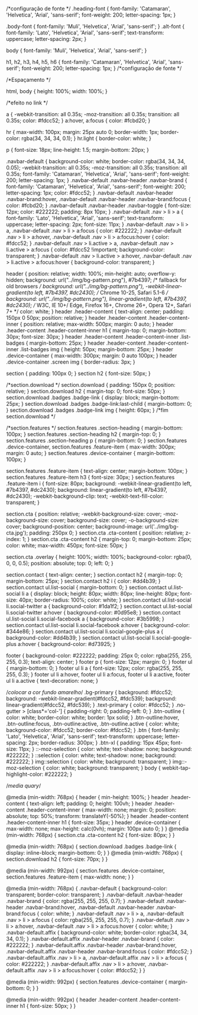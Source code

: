 
/*configuração de fonte */
.heading-font {
  font-family: 'Catamaran', 'Helvetica', 'Arial', 'sans-serif';
  font-weight: 200;
  letter-spacing: 1px;
}

.body-font {
  font-family: 'Muli', 'Helvetica', 'Arial', 'sans-serif';
}
.alt-font {
  font-family: 'Lato', 'Helvetica', 'Arial', 'sans-serif';
  text-transform: uppercase;
  letter-spacing: 2px;
}

body {
  font-family: 'Muli', 'Helvetica', 'Arial', 'sans-serif';
}

h1,
h2,
h3,
h4,
h5,
h6 {
  font-family: 'Catamaran', 'Helvetica', 'Arial', 'sans-serif';
  font-weight: 200;
  letter-spacing: 1px;
}
/*configuração de fonte */

/*Espaçamento */

html,
body {
  height: 100%;
  width: 100%;
}

/*efeito no link */


a {
  -webkit-transition: all 0.35s;
  -moz-transition: all 0.35s;
  transition: all 0.35s;
  color: #fdcc52;
}
a:hover,
a:focus {
  color: #fcbd20;
}


hr {
  max-width: 100px;
  margin: 25px auto 0;
  border-width: 1px;
  border-color: rgba(34, 34, 34, 0.1);
}
hr.light {
  border-color: white;
}

p {
  font-size: 18px;
  line-height: 1.5;
  margin-bottom: 20px;
}


.navbar-default {
  background-color: white;
  border-color: rgba(34, 34, 34, 0.05);
  -webkit-transition: all 0.35s;
  -moz-transition: all 0.35s;
  transition: all 0.35s;
  font-family: 'Catamaran', 'Helvetica', 'Arial', 'sans-serif';
  font-weight: 200;
  letter-spacing: 1px;
}
.navbar-default .navbar-header .navbar-brand {
  font-family: 'Catamaran', 'Helvetica', 'Arial', 'sans-serif';
  font-weight: 200;
  letter-spacing: 1px;
  color: #fdcc52;
}
.navbar-default .navbar-header .navbar-brand:hover,
.navbar-default .navbar-header .navbar-brand:focus {
  color: #fcbd20;
}
.navbar-default .navbar-header .navbar-toggle {
  font-size: 12px;
  color: #222222;
  padding: 8px 10px;
}
.navbar-default .nav > li > a {
  font-family: 'Lato', 'Helvetica', 'Arial', 'sans-serif';
  text-transform: uppercase;
  letter-spacing: 2px;
  font-size: 11px;
}
.navbar-default .nav > li > a,
.navbar-default .nav > li > a:focus {
  color: #222222;
}
.navbar-default .nav > li > a:hover,
.navbar-default .nav > li > a:focus:hover {
  color: #fdcc52;
}
.navbar-default .nav > li.active > a,
.navbar-default .nav > li.active > a:focus {
  color: #fdcc52 !important;
  background-color: transparent;
}
.navbar-default .nav > li.active > a:hover,
.navbar-default .nav > li.active > a:focus:hover {
  background-color: transparent;
}



header {
  position: relative;
  width: 100%;
  min-height: auto;
  overflow-y: hidden;
  background: url("../img/bg-pattern.png"), #7b4397;
  /* fallback for old browsers */
  background: url("../img/bg-pattern.png"), -webkit-linear-gradient(to left, #7b4397, #dc2430);
  /* Chrome 10-25, Safari 5.1-6 */
  background: url("../img/bg-pattern.png"), linear-gradient(to left, #7b4397, #dc2430);
  /* W3C, IE 10+/ Edge, Firefox 16+, Chrome 26+, Opera 12+, Safari 7+ */
  color: white;
}
header .header-content {
  text-align: center;
  padding: 150px 0 50px;
  position: relative;
}
header .header-content .header-content-inner {
  position: relative;
  max-width: 500px;
  margin: 0 auto;
}
header .header-content .header-content-inner h1 {
  margin-top: 0;
  margin-bottom: 30px;
  font-size: 30px;
}
header .header-content .header-content-inner .list-badges {
  margin-bottom: 25px;
}
header .header-content .header-content-inner .list-badges img {
  height: 50px;
  margin-bottom: 25px;
}
header .device-container {
  max-width: 300px;
  margin: 0 auto 100px;
}
header .device-container .screen img {
  border-radius: 3px;
}



section {
  padding: 100px 0;
}
section h2 {
  font-size: 50px;
}

/*section.download */
section.download {
  padding: 150px 0;
  position: relative;
}
section.download h2 {
  margin-top: 0;
  font-size: 50px;
}
section.download .badges .badge-link {
  display: block;
  margin-bottom: 25px;
}
section.download .badges .badge-link:last-child {
  margin-bottom: 0;
}
section.download .badges .badge-link img {
  height: 60px;
}
/*fim section.download */

/*section.features */
section.features .section-heading {
  margin-bottom: 100px;
}
section.features .section-heading h2 {
  margin-top: 0;
}
section.features .section-heading p {
  margin-bottom: 0;
}
section.features .device-container,
section.features .feature-item {
  max-width: 300px;
  margin: 0 auto;
}
section.features .device-container {
  margin-bottom: 100px;
}

section.features .feature-item {
  text-align: center;
  margin-bottom: 100px;
}
section.features .feature-item h3 {
  font-size: 30px;
}
section.features .feature-item i {
  font-size: 80px;
  background: -webkit-linear-gradient(to left, #7b4397, #dc2430);
  background: linear-gradient(to left, #7b4397, #dc2430);
  -webkit-background-clip: text;
  -webkit-text-fill-color: transparent;
}


section.cta {
  position: relative;
  -webkit-background-size: cover;
  -moz-background-size: cover;
  background-size: cover;
  -o-background-size: cover;
  background-position: center;
  background-image: url('../img/bg-cta.jpg');
  padding: 250px 0;
}
section.cta .cta-content {
  position: relative;
  z-index: 1;
}
section.cta .cta-content h2 {
  margin-top: 0;
  margin-bottom: 25px;
  color: white;
  max-width: 450px;
  font-size: 50px;
}

section.cta .overlay {
  height: 100%;
  width: 100%;
  background-color: rgba(0, 0, 0, 0.5);
  position: absolute;
  top: 0;
  left: 0;
}



section.contact {
  text-align: center;
}
section.contact h2 {
  margin-top: 0;
  margin-bottom: 25px;
}
section.contact h2 i {
  color: #dd4b39;
}
section.contact ul.list-social {
  margin-bottom: 0;
}
section.contact ul.list-social li a {
  display: block;
  height: 80px;
  width: 80px;
  line-height: 80px;
  font-size: 40px;
  border-radius: 100%;
  color: white;
}
section.contact ul.list-social li.social-twitter a {
  background-color: #1da1f2;
}
section.contact ul.list-social li.social-twitter a:hover {
  background-color: #0d95e8;
}
section.contact ul.list-social li.social-facebook a {
  background-color: #3b5998;
}
section.contact ul.list-social li.social-facebook a:hover {
  background-color: #344e86;
}
section.contact ul.list-social li.social-google-plus a {
  background-color: #dd4b39;
}
section.contact ul.list-social li.social-google-plus a:hover {
  background-color: #d73925;
}



footer {
  background-color: #222222;
  padding: 25px 0;
  color: rgba(255, 255, 255, 0.3);
  text-align: center;
}
footer p {
  font-size: 12px;
  margin: 0;
}
footer ul {
  margin-bottom: 0;
}
footer ul li a {
  font-size: 12px;
  color: rgba(255, 255, 255, 0.3);
}
footer ul li a:hover,
footer ul li a:focus,
footer ul li a:active,
footer ul li a.active {
  text-decoration: none;
}

/*colocar a cor fundo amarelho*/
.bg-primary {
  background: #fdcc52;
  background: -webkit-linear-gradient(#fdcc52, #fdc539);
  background: linear-gradient(#fdcc52, #fdc539);
}
.text-primary {
  color: #fdcc52;
}
.no-gutter > [class*='col-'] {
  padding-right: 0;
  padding-left: 0;
}
.btn-outline {
  color: white;
  border-color: white;
  border: 1px solid;
}
.btn-outline:hover,
.btn-outline:focus,
.btn-outline:active,
.btn-outline.active {
  color: white;
  background-color: #fdcc52;
  border-color: #fdcc52;
}
.btn {
  font-family: 'Lato', 'Helvetica', 'Arial', 'sans-serif';
  text-transform: uppercase;
  letter-spacing: 2px;
  border-radius: 300px;
}
.btn-xl {
  padding: 15px 45px;
  font-size: 11px;
}
::-moz-selection {
  color: white;
  text-shadow: none;
  background: #222222;
}
::selection {
  color: white;
  text-shadow: none;
  background: #222222;
}
img::selection {
  color: white;
  background: transparent;
}
img::-moz-selection {
  color: white;
  background: transparent;
}
body {
  webkit-tap-highlight-color: #222222;
}

/*media quary*/

@media (min-width: 768px) {
  header {
    min-height: 100%;
  }
  header .header-content {
    text-align: left;
    padding: 0;
    height: 100vh;
  }
  header .header-content .header-content-inner {
    max-width: none;
    margin: 0;
    position: absolute;
    top: 50%;
    transform: translateY(-50%);
  }
  header .header-content .header-content-inner h1 {
    font-size: 35px;
  }
  header .device-container {
    max-width: none;
    max-height: calc(0vh);
    margin: 100px auto 0;
  }
}
@media (min-width: 768px) {
  section.cta .cta-content h2 {
    font-size: 80px;
  }
}

@media (min-width: 768px) {
  section.download .badges .badge-link {
    display: inline-block;
    margin-bottom: 0;
  }
}
@media (min-width: 768px) {
  section.download h2 {
    font-size: 70px;
  }
}



@media (min-width: 992px) {
  section.features .device-container,
  section.features .feature-item {
    max-width: none;
  }
}

@media (min-width: 768px) {
  .navbar-default {
    background-color: transparent;
    border-color: transparent;
  }
  .navbar-default .navbar-header .navbar-brand {
    color: rgba(255, 255, 255, 0.7);
  }
  .navbar-default .navbar-header .navbar-brand:hover,
  .navbar-default .navbar-header .navbar-brand:focus {
    color: white;
  }
  .navbar-default .nav > li > a,
  .navbar-default .nav > li > a:focus {
    color: rgba(255, 255, 255, 0.7);
  }
  .navbar-default .nav > li > a:hover,
  .navbar-default .nav > li > a:focus:hover {
    color: white;
  }
  .navbar-default.affix {
    background-color: white;
    border-color: rgba(34, 34, 34, 0.1);
  }
  .navbar-default.affix .navbar-header .navbar-brand {
    color: #222222;
  }
  .navbar-default.affix .navbar-header .navbar-brand:hover,
  .navbar-default.affix .navbar-header .navbar-brand:focus {
    color: #fdcc52;
  }
  .navbar-default.affix .nav > li > a,
  .navbar-default.affix .nav > li > a:focus {
    color: #222222;
  }
  .navbar-default.affix .nav > li > a:hover,
  .navbar-default.affix .nav > li > a:focus:hover {
    color: #fdcc52;
  }
}

@media (min-width: 992px) {
  section.features .device-container {
    margin-bottom: 0;
  }
}

@media (min-width: 992px) {
  header .header-content .header-content-inner h1 {
    font-size: 50px;
  }
}
